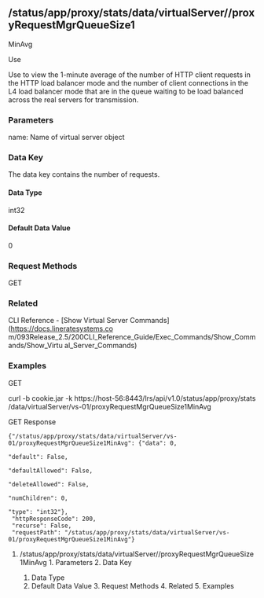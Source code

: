 ## /status/app/proxy/stats/data/virtualServer/<name>/proxyRequestMgrQueueSize1
MinAvg

Use

Use to view the 1-minute average of the number of HTTP client requests in the
HTTP load balancer mode and the number of client connections in the L4 load
balancer mode that are in the queue waiting to be load balanced across the
real servers for transmission.

### Parameters

name: Name of virtual server object

### Data Key

The data key contains the number of requests.

#### Data Type

int32

#### Default Data Value

0

### Request Methods

GET

### Related

CLI Reference - [Show Virtual Server Commands](https://docs.lineratesystems.co
m/093Release_2.5/200CLI_Reference_Guide/Exec_Commands/Show_Commands/Show_Virtu
al_Server_Commands)

### Examples

GET

curl -b cookie.jar -k https://host-56:8443/lrs/api/v1.0/status/app/proxy/stats
/data/virtualServer/vs-01/proxyRequestMgrQueueSize1MinAvg

GET Response

    
    {"/status/app/proxy/stats/data/virtualServer/vs-01/proxyRequestMgrQueueSize1MinAvg": {"data": 0,
                                                                                           "default": False,
                                                                                           "defaultAllowed": False,
                                                                                           "deleteAllowed": False,
                                                                                           "numChildren": 0,
                                                                                           "type": "int32"},
     "httpResponseCode": 200,
     "recurse": False,
     "requestPath": "/status/app/proxy/stats/data/virtualServer/vs-01/proxyRequestMgrQueueSize1MinAvg"}
    

  1. /status/app/proxy/stats/data/virtualServer/<name>/proxyRequestMgrQueueSize1MinAvg
    1. Parameters
    2. Data Key
      1. Data Type
      2. Default Data Value
    3. Request Methods
    4. Related
    5. Examples

